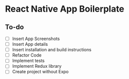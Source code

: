 # React Native App Boilerplate

## To-do
- [ ] Insert App Screenshots
- [ ] Insert App details
- [ ] Insert installation and build instructions
- [ ] Refactor Code
- [ ] Implement tests
- [ ] Implement Redux library
- [ ] Create project without Expo